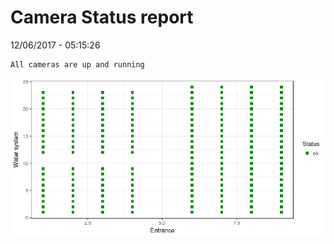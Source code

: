 Camera Status report
================
12/06/2017 - 05:15:26

    All cameras are up and running

![](camreport_files/figure-markdown_github/unnamed-chunk-2-1.png)
